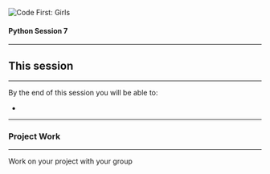 ![Code First: Girls](images/logo_large.png)

#### Python Session 7

----

This session
-

----

By the end of this session you will be able to:

-

---

### Project Work

----

Work on your project with your group
